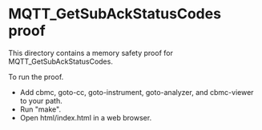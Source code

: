# MQTT_GetSubAckStatusCodes proof

This directory contains a memory safety proof for MQTT_GetSubAckStatusCodes.

To run the proof.

- Add cbmc, goto-cc, goto-instrument, goto-analyzer, and cbmc-viewer to your
  path.
- Run "make".
- Open html/index.html in a web browser.
